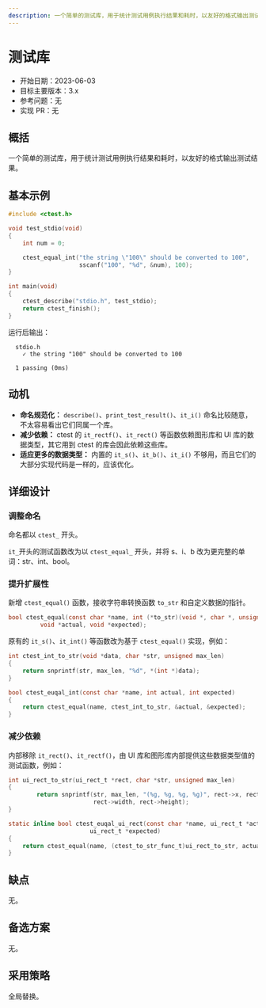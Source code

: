 ```yaml
---
description: 一个简单的测试库，用于统计测试用例执行结果和耗时，以友好的格式输出测试结果。
---
```


# 测试库

- 开始日期：2023-06-03
- 目标主要版本：3.x
- 参考问题：无
- 实现 PR：无

## 概括

一个简单的测试库，用于统计测试用例执行结果和耗时，以友好的格式输出测试结果。

## 基本示例

```c
#include <ctest.h>

void test_stdio(void)
{
    int num = 0;

    ctest_equal_int("the string \"100\" should be converted to 100",
                    sscanf("100", "%d", &num), 100);
}

int main(void)
{
    ctest_describe("stdio.h", test_stdio);
    return ctest_finish();
}
```

运行后输出：

```terminal
  stdio.h
    ✓ the string "100" should be converted to 100

  1 passing (0ms)
```

## 动机

- **命名规范化：** `describe()`、`print_test_result()`、`it_i()` 命名比较随意，不太容易看出它们同属一个库。
- **减少依赖：** ctest 的 `it_rectf()`、`it_rect()` 等函数依赖图形库和 UI 库的数据类型，其它用到 ctest 的库会因此依赖这些库。
- **适应更多的数据类型：** 内置的 `it_s()`、`it_b()`、`it_i()` 不够用，而且它们的大部分实现代码是一样的，应该优化。

## 详细设计

### 调整命名

命名都以 `ctest_` 开头。

`it_`开头的测试函数改为以 `ctest_equal_` 开头，并将 s、i、b 改为更完整的单词：str、int、bool。


### 提升扩展性

新增 `ctest_equal()` 函数，接收字符串转换函数 `to_str` 和自定义数据的指针。

```c
bool ctest_equal(const char *name, int (*to_str)(void *, char *, unsigned),
		 void *actual, void *expected);
```

原有的 `it_s()`、`it_int()` 等函数改为基于 `ctest_equal()` 实现，例如：

```c
int ctest_int_to_str(void *data, char *str, unsigned max_len)
{
	return snprintf(str, max_len, "%d", *(int *)data);
}

bool ctest_euqal_int(const char *name, int actual, int expected)
{
	return ctest_equal(name, ctest_int_to_str, &actual, &expected);
}

```

### 减少依赖

内部移除 `it_rect()`、`it_rectf()`，由 UI 库和图形库内部提供这些数据类型值的测试函数，例如：

```c
int ui_rect_to_str(ui_rect_t *rect, char *str, unsigned max_len)
{
        return snprintf(str, max_len, "(%g, %g, %g, %g)", rect->x, rect->y,
                        rect->width, rect->height);
}

static inline bool ctest_euqal_ui_rect(const char *name, ui_rect_t *actual,
				       ui_rect_t *expected)
{
	return ctest_equal(name, (ctest_to_str_func_t)ui_rect_to_str, actual, expected);
}
```

## 缺点

无。

## 备选方案

无。

## 采用策略

全局替换。
